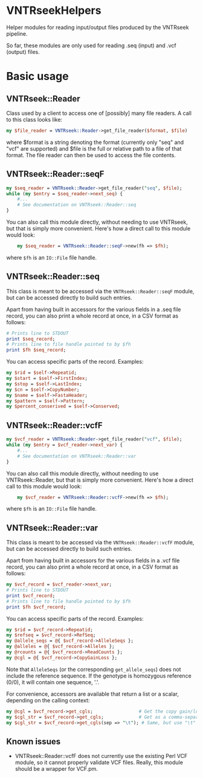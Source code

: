 # VNTRseekHelpers

Helper modules for reading input/output files produced by the VNTRseek
pipeline.

So far, these modules are only used for reading .seq (input) and .vcf
(output) files.

# Basic usage

## VNTRseek::Reader

Class used by a client to access one of [possibly] many
file readers. A call to this class looks like:

```perl
my $file_reader = VNTRseek::Reader->get_file_reader($format, $file)
```

where $format is a string denoting the format (currently only "seq"
and "vcf" are supported) and $file is the full or relative path to a
file of that format. The file reader can then be used to access the
file contents.

## VNTRseek::Reader::seqF

```perl
my $seq_reader = VNTRseek::Reader->get_file_reader("seq", $file);
while (my $entry = $seq_reader->next_seq) {
    #...
    # See documentation on VNTRseek::Reader::seq
}
```

You can also call this module directly, without needing to use
VNTRseek, but that is simply more convenient. Here's how a
direct call to this module would look:

```perl
    my $seq_reader = VNTRseek::Reader::seqF->new(fh => $fh);
```

where `$fh` is an `IO::File` file handle.

## VNTRseek::Reader::seq

This class is meant to be accessed via the `VNTRseek::Reader::seqF`
module, but can be accessed directly to build such entries.

Apart from having built in accessors for the various fields in a
.seq file record, you can also print a whole record at once,
in a CSV format as follows:

```perl
# Prints line to STDOUT
print $seq_record;
# Prints line to file handle pointed to by $fh
print $fh $seq_record;
```

You can access specific parts of the record. Examples:

```perl
my $rid = $self->Repeatid;
my $start = $self->FirstIndex;
my $stop = $self->LastIndex;
my $cn = $self->CopyNumber;
my $name = $self->FastaHeader;
my $pattern = $self->Pattern;
my $percent_conserived = $self->Conserved;
```

## VNTRseek::Reader::vcfF

```perl
my $vcf_reader = VNTRseek::Reader->get_file_reader("vcf", $file);
while (my $entry = $vcf_reader->next_var) {
    #...
    # See documentation on VNTRseek::Reader::var
}
```

You can also call this module directly, without needing to use
VNTRseek::Reader, but that is simply more convenient. Here's how a
direct call to this module would look:

```perl
    my $vcf_reader = VNTRseek::Reader::vcfF->new(fh => $fh);
```

where `$fh` is an `IO::File` file handle.

## VNTRseek::Reader::var

This class is meant to be accessed via the `VNTRseek::Reader::vcfF`
module, but can be accessed directly to build such entries.

Apart from having built in accessors for the various fields in a
.vcf file record, you can also print a whole record at once,
in a CSV format as follows:

```perl
my $vcf_record = $vcf_reader->next_var;
# Prints line to STDOUT
print $vcf_record;
# Prints line to file handle pointed to by $fh
print $fh $vcf_record;
```

You can access specific parts of the record. Examples:

```perl
my $rid = $vcf_record->Repeatid;
my $refseq = $vcf_record->RefSeq;
my @allele_seqs = @{ $vcf_record->AlleleSeqs };
my @alleles = @{ $vcf_record->Alleles };
my @rcounts = @{ $vcf_record->ReadCounts };
my @cgl = @{ $vcf_record->CopyGainLoss };
```

Note that `AlleleSeqs` (or the corresponding `get_allele_seqs`) does not include the reference sequence. If the genotype is homozygous reference (0/0), it will contain one sequence, '.'.

For convenience, accessors are available that return a list or a scalar, depending on the calling context:

```perl
my @cgl = $vcf_record->get_cgls;                 # Get the copy gain/loss as an array
my $cgl_str = $vcf_record->get_cgls;             # Get as a comma-separated string
my $cgl_str = $vcf_record->get_cgls(sep => "\t"); # Same, but use "\t" as the separator
```

## Known issues

- VNTRseek::Reader::vcfF does not currently use the existing Perl VCF module, so it cannot properly validate VCF files. Really, this module should be a wrapper for VCF.pm.